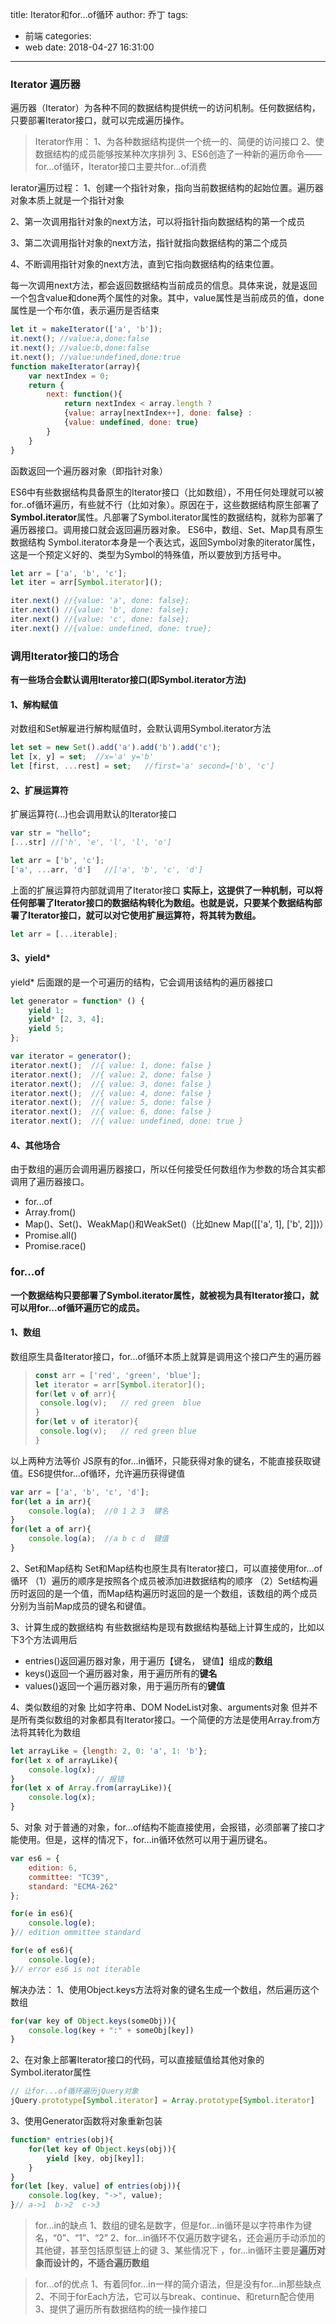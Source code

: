 title: Iterator和for...of循环
author: 乔丁
tags:
  - 前端
categories:
  - web
date: 2018-04-27 16:31:00
---


### Iterator 遍历器
遍历器（Iterator）为各种不同的数据结构提供统一的访问机制。任何数据结构，只要部署Iterator接口，就可以完成遍历操作。
>Iterator作用：
>1、为各种数据结构提供一个统一的、简便的访问接口
>2、使数据结构的成员能够按某种次序排列
>3、ES6创造了一种新的遍历命令——for...of循环，Iterator接口主要共for...of消费

Ierator遍历过程：
1、创建一个指针对象，指向当前数据结构的起始位置。遍历器对象本质上就是一个指针对象

2、第一次调用指针对象的next方法，可以将指针指向数据结构的第一个成员

3、第二次调用指针对象的next方法，指针就指向数据结构的第二个成员

4、不断调用指针对象的next方法，直到它指向数据结构的结束位置。

每一次调用next方法，都会返回数据结构当前成员的信息。具体来说，就是返回一个包含value和done两个属性的对象。其中，value属性是当前成员的值，done属性是一个布尔值，表示遍历是否结束

```javascript
let it = makeIterator(['a', 'b']);
it.next(); //value:a,done:false
it.next(); //value:b,done:false
it.next(); //value:undefined,done:true
function makeIterator(array){
	var nextIndex = 0;
	return {
		next: function(){
			return nextIndex < array.length ?
			{value: array[nextIndex++], done: false} :
			{value: undefined, done: true}
		}
	}
}
```
函数返回一个遍历器对象（即指针对象）

ES6中有些数据结构具备原生的Iterator接口（比如数组），不用任何处理就可以被for..of循环遍历，有些就不行（比如对象）。原因在于，这些数据结构原生部署了**Symbol.iterator**属性。凡部署了Symbol.iterator属性的数据结构，就称为部署了遍历器接口。调用接口就会返回遍历器对象。
ES6中，数组、Set、Map具有原生数据结构
Symbol.iterator本身是一个表达式，返回Symbol对象的iterator属性，这是一个预定义好的、类型为Symbol的特殊值，所以要放到方括号中。
```javascript
let arr = ['a', 'b', 'c'];
let iter = arr[Symbol.iterator]();

iter.next() //{value: 'a', done: false};
iter.next() //{value: 'b', done: false};
iter.next() //{value: 'c', done: false};
iter.next() //{value: undefined, done: true};
```

### 调用Iterator接口的场合
**有一些场合会默认调用Iterator接口(即Symbol.iterator方法)**
#### 1、解构赋值
对数组和Set解雇进行解构赋值时，会默认调用Symbol.iterator方法
```javascript
let set = new Set().add('a').add('b').add('c');
let [x, y] = set;  //x='a' y='b'
let [first, ...rest] = set;   //first='a' second=['b', 'c']
```

#### 2、扩展运算符
扩展运算符(...)也会调用默认的Iterator接口
```javascript
var str = "hello";
[...str] //['h', 'e', 'l', 'l', 'o']

let arr = ['b', 'c'];
['a', ...arr, 'd']   //['a', 'b', 'c', 'd']
```
上面的扩展运算符内部就调用了Iterator接口
**实际上，这提供了一种机制，可以将任何部署了Iterator接口的数据结构转化为数组。也就是说，只要某个数据结构部署了Iterator接口，就可以对它使用扩展运算符，将其转为数组。**
```javascript
let arr = [...iterable];
```

#### 3、yield*
yield\*  后面跟的是一个可遍历的结构，它会调用该结构的遍历器接口
```javascript
let generator = function* () {
	yield 1;
	yield* [2, 3, 4];
	yield 5;
};

var iterator = generator();
iterator.next();  //{ value: 1, done: false }
iterator.next();  //{ value: 2, done: false }
iterator.next();  //{ value: 3, done: false }
iterator.next();  //{ value: 4, done: false }
iterator.next();  //{ value: 5, done: false }
iterator.next();  //{ value: 6, done: false }
iterator.next();  //{ value: undefined, done: true }
```
#### 4、其他场合
由于数组的遍历会调用遍历器接口，所以任何接受任何数组作为参数的场合其实都调用了遍历器接口。
* for...of
* Array.from()
* Map()、Set()、WeakMap()和WeakSet()（比如new Map([['a', 1], ['b', 2]])）
* Promise.all()
* Promise.race()

### **for...of**
**一个数据结构只要部署了Symbol.iterator属性，就被视为具有Iterator接口，就可以用for...of循环遍历它的成员。**

#### 1、数组
数组原生具备Iterator接口，for...of循环本质上就算是调用这个接口产生的遍历器
>```javascript
>const arr = ['red', 'green', 'blue'];
>let iterator = arr[Symbol.iterator]();
>for(let v of arr){
>  console.log(v);   // red green  blue
>}
>for(let v of iterator){
>  console.log(v);   // red green blue
>}
>```
以上两种方法等价 
JS原有的for...in循环，只能获得对象的键名，不能直接获取键值。ES6提供for...of循环，允许遍历获得键值
```javascript
var arr = ['a', 'b', 'c', 'd'];
for(let a in arr){
	console.log(a);  //0 1 2 3  键名
}
for(let a of arr){
	console.log(a);  //a b c d  键值
}
```
2、Set和Map结构
Set和Map结构也原生具有Iterator接口，可以直接使用for...of循环
（1）遍历的顺序是按照各个成员被添加进数据结构的顺序
（2）Set结构遍历时返回的是一个值，而Map结构遍历时返回的是一个数组，该数组的两个成员分别为当前Map成员的键名和键值。

3、计算生成的数据结构
有些数据结构是现有数据结构基础上计算生成的，比如以下3个方法调用后
* entries()返回遍历器对象，用于遍历【键名， 键值】组成的**数组**
* keys()返回一个遍历器对象，用于遍历所有的**键名**
* values()返回一个遍历器对象，用于遍历所有的**键值**

4、类似数组的对象
比如字符串、DOM NodeList对象、arguments对象
但并不是所有类似数组的对象都具有Iterator接口。一个简便的方法是使用Array.from方法将其转化为数组
```javascript
let arrayLike = {length: 2, 0: 'a', 1: 'b'};
for(let x of arrayLike){
	console.log(x);
}                  // 报错
for(let x of Array.from(arrayLike)){
	console.log(x);
}
```

5、对象
对于普通的对象，for...of结构不能直接使用，会报错，必须部署了接口才能使用。但是，这样的情况下，for...in循环依然可以用于遍历键名。
```javascript
var es6 = {
	edition: 6,
	committee: "TC39",
	standard: "ECMA-262"
};

for(e in es6){
	console.log(e);
}// edition ommittee standard

for(e of es6){
	console.log(e);
}// error es6 is not iterable
```
解决办法：
1、使用Object.keys方法将对象的键名生成一个数组，然后遍历这个数组
```javascript
for(var key of Object.keys(someObj)){
	console.log(key + ":" + someObj[key])
}
```
2、在对象上部署Iterator接口的代码，可以直接赋值给其他对象的Symbol.iterator属性
```javascript
// 让for...of循环遍历jQuery对象
jQuery.prototype[Symbol.iterator] = Array.prototype[Symbol.iterator]
```
3、使用Generator函数将对象重新包装
```javascript
function* entries(obj){
	for(let key of Object.keys(obj)){
		yield [key, obj[key]];
	}
}
for(let [key, value] of entries(obj)){
	console.log(key, "->", value);
}// a->1  b->2  c->3
```
>for...in的缺点
>1、数组的键名是数字，但是for...in循环是以字符串作为键名，“0”、“1”、“2”
>2、for...in循环不仅遍历数字键名，还会遍历手动添加的其他键，甚至包括原型链上的键
>3、某些情况下 ，for...in循环主要是**遍历对象而设计的，不适合遍历数组**

>for...of的优点
>1、有着同for...in一样的简介语法，但是没有for...in那些缺点
>2、不同于forEach方法，它可以与break、continue、和return配合使用
>3、提供了遍历所有数据结构的统一操作接口
